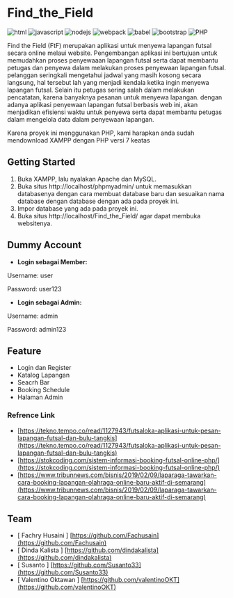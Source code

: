 # Find_the_Field

![html](https://img.shields.io/static/v1?message=HTML&logo=html5&labelColor=5c5c5c&color=1182c3&label=%20) 
![javascript](https://img.shields.io/static/v1?message=JavaScript&logo=javascript&labelColor=5c5c5c&color=1182c3&label=%20)
![nodejs](https://img.shields.io/static/v1?message=NodeJs&logo=node.js&labelColor=5c5c5c&color=1182c3&label=%20)
![webpack](https://img.shields.io/static/v1?message=Webpack%204&logo=webpack&labelColor=5c5c5c&color=1182c3&label=%20)
![babel](https://img.shields.io/static/v1?message=Babel&logo=babel&labelColor=5c5c5c&color=1182c3&label=%20)
![bootstrap](https://img.shields.io/static/v1?message=Bootstrap%205&logo=bootstrap&labelColor=5c5c5c&color=1182c3&label=%20)
![PHP](https://img.shields.io/static/v1?message=PHP&logo=php&labelColor=5c5c5c&color=1182c3&label=%20)

Find the Field (FtF) merupakan aplikasi untuk menyewa lapangan futsal secara online melaui website. Pengembangan aplikasi ini bertujuan untuk memudahkan proses penyewaaan lapangan futsal serta dapat membantu petugas dan penyewa dalam melakukan proses penyewaan lapangan futsal. pelanggan seringkali mengetahui jadwal yang masih kosong secara langsung, hal tersebut lah yang menjadi kendala ketika ingin menyewa lapangan futsal. Selain itu petugas sering salah dalam melakukan pencatatan, karena banyaknya pesanan untuk menyewa lapangan. dengan adanya aplikasi penyewaan lapangan futsal berbasis web ini, akan menjadikan efisiensi waktu untuk penyewa serta dapat membantu petugas dalam mengelola data dalam penyewaan lapangan.

Karena proyek ini menggunakan PHP, kami harapkan anda sudah mendownload XAMPP dengan PHP versi 7 keatas

## Getting Started
1. Buka XAMPP, lalu nyalakan Apache dan MySQL.
2. Buka situs http://localhost/phpmyadmin/ untuk memasukkan databasenya dengan cara membuat database baru dan sesuaikan nama database dengan database dengan ada pada proyek ini.
3. Impor database yang ada pada proyek ini.
4. Buka situs http://localhost/Find_the_Field/ agar dapat membuka websitenya. 

## Dummy Account
* **Login sebagai Member:**

Username: user

Password: user123

* **Login sebagai Admin:**

Username: admin

Password: admin123

## Feature
* Login dan Register
* Katalog Lapangan
* Seacrh Bar
* Booking Schedule
* Halaman Admin

### Refrence Link
 - [https://tekno.tempo.co/read/1127943/futsaloka-aplikasi-untuk-pesan-lapangan-futsal-dan-bulu-tangkis](https://tekno.tempo.co/read/1127943/futsaloka-aplikasi-untuk-pesan-lapangan-futsal-dan-bulu-tangkis)
- [https://stokcoding.com/sistem-informasi-booking-futsal-online-php/](https://stokcoding.com/sistem-informasi-booking-futsal-online-php/)
- [https://www.tribunnews.com/bisnis/2019/02/09/laparaga-tawarkan-cara-booking-lapangan-olahraga-online-baru-aktif-di-semarang](https://www.tribunnews.com/bisnis/2019/02/09/laparaga-tawarkan-cara-booking-lapangan-olahraga-online-baru-aktif-di-semarang)

## Team
* [ Fachry Husaini ] [https://github.com/Fachusain](https://github.com/Fachusain)
* [ Dinda Kalista ] [https://github.com/dindakalista](https://github.com/dindakalista)
* [ Susanto ] [https://github.com/Susanto33](https://github.com/Susanto33)
* [ Valentino Oktawan ] [https://github.com/valentinoOKT](https://github.com/valentinoOKT)